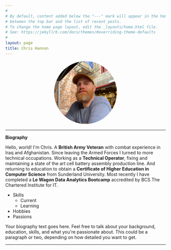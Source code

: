 ```yaml
---
#
# By default, content added below the "---" mark will appear in the home page
# between the top bar and the list of recent posts.
# To change the home page layout, edit the _layouts/home.html file.
# See: https://jekyllrb.com/docs/themes/#overriding-theme-defaults
#
layout: page
title: Chris Hannon
---
```


<div style="text-align: center;">
  <img src="/assets/images/portfoliopic.png" alt="Your Name" style="max-width: 200px; border-radius: 50%;">
</div>

---

**Biography**

Hello, world!
I'm Chris. A **British Army Veteran** with combat experience in Iraq and Afghanistan. Since leaving the Armed Forces I turned to more technical occupations. Working as a **Technical Operator**, fixing and maintaining a state of the art cell battery assembly production line. And returning to education to obtain a **Certificate of Higher Education in Computer Science** from Sunderland University. Most recently I have completed a **Le Wagon Data Analytics Bootcamp** accredited by BCS The Chartered Institute for IT.

- Skills
    - Current
    - Learning
- Hobbies
- Passions

Your biography text goes here. Feel free to talk about your background, education, skills, and what you're passionate about. This could be a paragraph or two, depending on how detailed you want to get.

---

